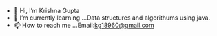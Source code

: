 - 👋 Hi, I’m Krishna Gupta
- 🌱 I’m currently learning ...Data structures and algorithums using java.
- 📫 How to reach me ...Email:kg18960@gmail.com

<!---
krishnagupta1543/krishnagupta1543 is a ✨ special ✨ repository because its `README.md` (this file) appears on your GitHub profile.
You can click the Preview link to take a look at your changes.
--->
